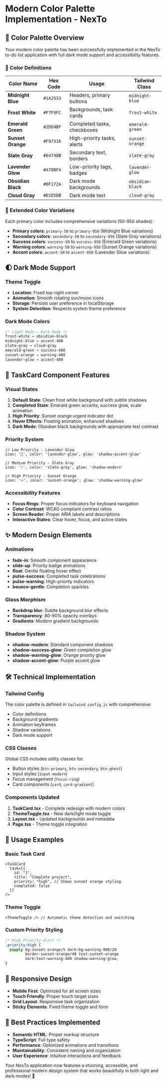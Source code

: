 # Modern Color Palette Implementation - NexTo

## 🎨 Color Palette Overview

Your modern color palette has been successfully implemented in the NexTo to-do list application with full dark mode support and accessibility features.

### 🌈 Color Definitions

| Color Name | Hex Code | Usage | Tailwind Class |
|------------|----------|--------|----------------|
| **Midnight Blue** | `#1A2533` | Headers, primary buttons | `midnight-blue` |
| **Frost White** | `#F7F9FC` | Backgrounds, task cards | `frost-white` |
| **Emerald Green** | `#2DD4BF` | Completed tasks, checkboxes | `emerald-green` |
| **Sunset Orange** | `#F97316` | High-priority tasks, alerts | `sunset-orange` |
| **Slate Gray** | `#64748B` | Secondary text, borders | `slate-gray` |
| **Lavender Glow** | `#A78BFA` | Low-priority tags, badges | `lavender-glow` |
| **Obsidian Black** | `#0F172A` | Dark mode backgrounds | `obsidian-black` |
| **Cloud Gray** | `#D1D5DB` | Dark mode text | `cloud-gray` |

### 🔧 Extended Color Variations

Each primary color includes comprehensive variations (50-950 shades):
- **Primary colors**: `primary-50` to `primary-950` (Midnight Blue variations)
- **Secondary colors**: `secondary-50` to `secondary-950` (Slate Gray variations)
- **Success colors**: `success-50` to `success-950` (Emerald Green variations)
- **Warning colors**: `warning-50` to `warning-950` (Sunset Orange variations)
- **Accent colors**: `accent-50` to `accent-950` (Lavender Glow variations)

## 🌓 Dark Mode Support

### Theme Toggle
- **Location**: Fixed top-right corner
- **Animation**: Smooth rotating sun/moon icons
- **Storage**: Persists user preference in localStorage
- **System Detection**: Respects system theme preference

### Dark Mode Colors
```css
/* Light Mode → Dark Mode */
frost-white → obsidian-black
midnight-blue → accent-400
slate-gray → cloud-gray
emerald-green → success-400
sunset-orange → warning-400
lavender-glow → accent-400
```

## 🎯 TaskCard Component Features

### Visual States
1. **Default State**: Clean frost white background with subtle shadows
2. **Completed State**: Emerald green accents, success glow, scale animation
3. **High Priority**: Sunset orange urgent indicator dot
4. **Hover Effects**: Floating animation, enhanced shadows
5. **Dark Mode**: Obsidian black backgrounds with appropriate text contrast

### Priority System
```tsx
// Low Priority - Lavender Glow
icon: '🌙', color: 'lavender-glow', glow: 'shadow-accent-glow'

// Medium Priority - Slate Gray  
icon: '⚡', color: 'slate-gray', glow: 'shadow-modern'

// High Priority - Sunset Orange
icon: '🔥', color: 'sunset-orange', glow: 'shadow-warning-glow'
```

### Accessibility Features
- **Focus Rings**: Proper focus indicators for keyboard navigation
- **Color Contrast**: WCAG compliant contrast ratios
- **Screen Reader**: Proper ARIA labels and descriptions
- **Interactive States**: Clear hover, focus, and active states

## ✨ Modern Design Elements

### Animations
- **fade-in**: Smooth component appearance
- **slide-up**: Priority badge animations  
- **float**: Gentle floating hover effect
- **pulse-success**: Completed task celebrations
- **pulse-warning**: High-priority indicators
- **bounce-gentle**: Completion sparkles

### Glass Morphism
- **Backdrop blur**: Subtle background blur effects
- **Transparency**: 80-90% opacity overlays
- **Gradients**: Modern gradient backgrounds

### Shadow System
- **shadow-modern**: Standard component shadows
- **shadow-success-glow**: Green completion glow
- **shadow-warning-glow**: Orange priority glow
- **shadow-accent-glow**: Purple accent glow

## 🛠️ Technical Implementation

### Tailwind Config
The color palette is defined in `tailwind.config.js` with comprehensive:
- Color definitions
- Background gradients
- Animation keyframes
- Shadow variations
- Dark mode support

### CSS Classes
Global CSS includes utility classes for:
- Button styles (`btn-primary`, `btn-secondary`, `btn-ghost`)
- Input styles (`input-modern`)
- Focus management (`focus-ring`)
- Card components (`card`, `card-gradient`)

### Components Updated
1. **TaskCard.tsx** - Complete redesign with modern colors
2. **ThemeToggle.tsx** - New dark/light mode toggle
3. **Layout.tsx** - Updated backgrounds and metadata
4. **Page.tsx** - Theme toggle integration

## 🚀 Usage Examples

### Basic Task Card
```tsx
<TaskCard 
  task={{
    id: "1",
    title: "Complete project",
    priority: "high", // Shows sunset orange styling
    completed: false
  }}
/>
```

### Theme Toggle
```tsx
<ThemeToggle /> // Automatic theme detection and switching
```

### Custom Priority Styling
```css
/* High Priority Alert */
.priority-high {
  @apply bg-sunset-orange/5 dark:bg-warning-900/20 
         border-sunset-orange/40 text-sunset-orange 
         dark:text-warning-400 shadow-warning-glow;
}
```

## 📱 Responsive Design
- **Mobile First**: Optimized for all screen sizes
- **Touch Friendly**: Proper touch target sizes
- **Grid Layout**: Responsive task organization
- **Sticky Elements**: Fixed theme toggle and form

## 🌟 Best Practices Implemented
- **Semantic HTML**: Proper markup structure
- **TypeScript**: Full type safety
- **Performance**: Optimized animations and transitions
- **Maintainability**: Consistent naming and organization
- **User Experience**: Intuitive interactions and feedback

Your NexTo application now features a stunning, accessible, and professional modern design system that works beautifully in both light and dark modes! 🎉
